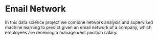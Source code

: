 # Email Network
In this data science project we combine network analysis and supervised machine learning to predict given an email network of a company, which employees are receiving a management position salary.

